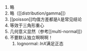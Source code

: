 1. 略
2. 略（[[distribution/gamma]]）
3. [[poisson]]均值方差都是$\lambda$是常见结论
4. 等效于三角形重心
5. 几何意义显然（参考[[multi-normal]]）
6. 不要默认独立啊啊啊！
   1. lognormal: $lnX$满足正态